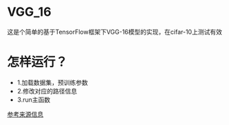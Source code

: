 # VGG_16
这是个简单的基于TensorFlow框架下VGG-16模型的实现，在cifar-10上测试有效
# 怎样运行？
* 1.加载数据集，预训练参数
* 2.修改对应的路径信息
* 3.run主函数


[参考来源信息](https://github.com/kevin28520/My-TensorFlow-tutorials)
